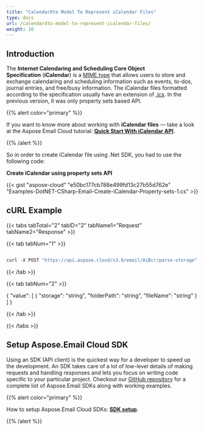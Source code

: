 ```yaml
---
title: "CalendarDto Model To Represent iCalendar Files"
type: docs
url: /calendardto-model-to-represent-icalendar-files/
weight: 10
---
```


## **Introduction**
The **Internet Calendaring and Scheduling Core Object Specification** (**iCalendar**) is a [MIME type](https://en.wikipedia.org/wiki/MIME_type "MIME type") that allows users to store and exchange calendaring and scheduling information such as events, to-dos, journal entries, and free/busy information. The iCalendar files formatted according to the specification usually have an extension of [.ics](https://wiki.fileformat.com/email/ics/). In the previous version, it was only property sets based API. 



{{% alert color="primary" %}} 

If you want to know more about working with **iCalendar files** — take a look at the Aspose Email Cloud tutorial: [**Quick Start With iCalendar API**](/emailcloud/quick-start-with-icalendar-api/).

{{% /alert %}} 

So in order to create iCalendar file using .Net SDK, you had to use the following code:

**Create iCalendar using property sets API**

{{< gist "aspose-cloud" "e50bc177cb788e499fd13c27b55d762e" "Examples-DotNET-CSharp-Email-Create-iCalendar-Property-sets-1.cs" >}}
## **cURL Example**
{{< tabs tabTotal="2" tabID="2" tabName1="Request" tabName2="Response" >}}

{{< tab tabNum="1" >}}

```java

curl -X POST "https://api.aspose.cloud/v3.0/email/AiBcr/parse-storage" -H "accept: application/json" -H "authorization: Bearer eyJhbGciOiJSUzI1NiIsInR5cCI6IkpXVCJ9.eyJuYmYiOjE1ODI2NjMzMTMsImV4cCI6MTU4Mjc0OTcxMywiaXNzIjoiaHR0cHM6Ly9hcGkuYXNwb3NlLmNsb3VkIiwiYXVkIjpbImh0dHBzOi8vYXBpLmFzcG9zZS5jbG91ZC9yZXNvdXJjZXMiLCJhcGkucGxhdGZvcm0iLCJhcGkucHJvZHVjdHMiXSwiY2xpZW50X2lkIjoiRTMxREYyOTctOTY1NS00RjYxLUIxQzgtRUM1MkUxMEIxODg4IiwiY2xpZW50X2lkU3J2SWQiOiI1MzgzMiIsInNjb3BlIjpbImFwaS5wbGF0Zm9ybSIsImFwaS5wcm9kdWN0cyJdfQ.Y76YJx64rafsN5qljoL5MZtOHW-5TXr0mQlm0MjhKtzan8yYMgK4beADQBW0Jge8LPJwqa0kjmVSW9uDhX7k6xrH_S0BssR1HXtSOpCkDunP_84k_ehXUe07_k9RIRwasZaxO2rgGjcf7APbMzDxSf_LaWyLJ3QH-rkyiupwI1mg_9Dp80fSr67-pIIjPoRWqZ7zX-cmLUWNMmtLYW2Y3GlONTHw66dfhvBUZr55j2y8w6nLwjLVzCggTpJ_0Csaqamld8mF2GvF70RisXXLak-3g1qP7iUBeFUHtdgXW2Nr6qjs88BSPmkwOgehF7KpuY5hpoR1A7xMCLAoqgTbIw" -H "Content-Type: application/json" -H "x-aspose-client: Containerize.Swagger" -d "{ \"options\": { \"languages\": \"string\", \"countries\": \"string\" }, \"images\": [ { \"isSingle\": true, \"file\": { \"storage\": \"string\", \"folderPath\": \"string\", \"fileName\": \"string\" } } ], \"outFolder\": { \"storage\": \"string\", \"folderPath\": \"string\" }}"

```

{{< /tab >}}

{{< tab tabNum="2" >}}

{ "value": [ { "storage": "string", "folderPath": "string", "fileName": "string" } ] }

{{< /tab >}}

{{< /tabs >}}
## **Setup Aspose.Email Cloud SDK**
Using an SDK (API client) is the quickest way for a developer to speed up the development. An SDK takes care of a lot of low-level details of making requests and handling responses and lets you focus on writing code specific to your particular project. Checkout our [GitHub repository](https://github.com/aspose-email-cloud) for a complete list of Aspose.Email SDKs along with working examples.

{{% alert color="primary" %}} 

How to setup Aspose.Email Cloud SDKs: [**SDK setup**](/emailcloud/sdk-setup/).

{{% /alert %}}
